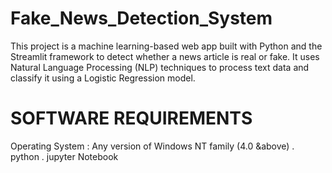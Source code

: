 # Fake_News_Detection_System
This project is a machine learning-based web app built with Python and the Streamlit framework to detect whether a news article is real or fake. It uses Natural Language Processing (NLP) techniques to process text data and classify it using a Logistic Regression model.

# SOFTWARE REQUIREMENTS
Operating System : Any version of Windows NT family (4.0 &above)
. python
. jupyter Notebook
